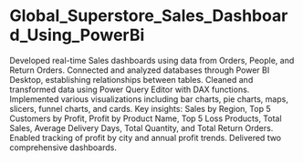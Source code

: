 # Global_Superstore_Sales_Dashboard_Using_PowerBi
Developed real-time Sales dashboards using data from Orders, People, and Return Orders.
Connected and analyzed databases through Power BI Desktop, establishing relationships between tables.
Cleaned and transformed data using Power Query Editor with DAX functions.
Implemented various visualizations including bar charts, pie charts, maps, slicers, funnel charts, and cards.
Key insights: Sales by Region, Top 5 Customers by Profit, Profit by Product Name, Top 5 Loss Products, Total Sales, Average Delivery Days, Total Quantity, and Total Return Orders.
Enabled tracking of profit by city and annual profit trends.
Delivered two comprehensive dashboards.
